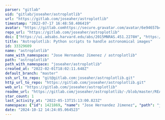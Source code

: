 ```yaml
---
parser: "gitlab"
uid: "gitlab/joseaher/astroplotlib"
url: "https://gitlab.com/joseaher/astroplotlib"
timestamp: "2022-07-17 16:48:58.406419"
avatar: "https://gitlab.comhttps://secure.gravatar.com/avatar/6e94657b4a6c9682654436e6bf7e8101?s=80&d=identicon"
repo_url: "https://gitlab.com/joseaher/astroplotlib"
doi: ["https://ui.adsabs.harvard.edu/abs/2015MNRAS.451.2278H", "https://ui.adsabs.harvard.edu/abs/2022ascl.soft04002H/abstract"]
title: "Astroplotlib: Python scripts to handle astronomical images"
id: 33329609
name: "astroplotlib"
name_with_namespace: "Jose Hernandez Jimenez / astroplotlib"
path: "astroplotlib"
path_with_namespace: "joseaher/astroplotlib"
created_at: "2022-02-01T18:02:11.648Z"
default_branch: "master"
ssh_url_to_repo: "git@gitlab.com:joseaher/astroplotlib.git"
http_url_to_repo: "https://gitlab.com/joseaher/astroplotlib.git"
web_url: "https://gitlab.com/joseaher/astroplotlib"
readme_url: "https://gitlab.com/joseaher/astroplotlib/-/blob/master/README.md"
star_count: 1
last_activity_at: "2022-05-13T15:13:00.823Z"
namespace: {"id": 1421869, "name": "Jose Hernandez Jimenez", "path": "joseaher", "kind": "user", "full_path": "joseaher", "parent_id": null, "avatar_url": "https://secure.gravatar.com/avatar/6e94657b4a6c9682654436e6bf7e8101?s=80&d=identicon", "web_url": "https://gitlab.com/joseaher"}
date: "2024-10-12 14:24:05.064523"
---
```

